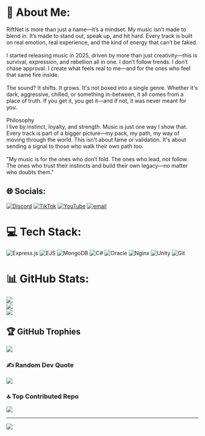 # 💫 About Me:
RiftNet is more than just a name—it’s a mindset. My music isn’t made to blend in. It’s made to stand out, speak up, and hit hard. Every track is built on real emotion, real experience, and the kind of energy that can’t be faked.<br><br>I started releasing music in 2025, driven by more than just creativity—this is survival, expression, and rebellion all in one. I don’t follow trends. I don’t chase approval. I create what feels real to me—and for the ones who feel that same fire inside.<br><br>The sound? It shifts. It grows. It's not boxed into a single genre. Whether it's dark, aggressive, chilled, or something in-between, it all comes from a place of truth. If you get it, you get it—and if not, it was never meant for you.<br><br>Philosophy<br>I live by instinct, loyalty, and strength. Music is just one way I show that. Every track is part of a bigger picture—my pack, my path, my way of moving through the world. This isn't about fame or validation. It's about sending a signal to those who walk their own path too.<br><br>"My music is for the ones who don’t fold. The ones who lead, not follow. The ones who trust their instincts and build their own legacy—no matter who doubts them."


## 🌐 Socials:
[![Discord](https://img.shields.io/badge/Discord-%237289DA.svg?logo=discord&logoColor=white)](https://RiftNet.net/discord) [![TikTok](https://img.shields.io/badge/TikTok-%23000000.svg?logo=TikTok&logoColor=white)](https://www.tiktok.com/@riftnet) [![YouTube](https://img.shields.io/badge/YouTube-%23FF0000.svg?logo=YouTube&logoColor=white)](https://www.youtube.com/@RiftNet1) [![email](https://img.shields.io/badge/Email-D14836?logo=gmail&logoColor=white)](mailto:contact@hexrift.net) 

# 💻 Tech Stack:
![Express.js](https://img.shields.io/badge/express.js-%23404d59.svg?style=plastic&logo=express&logoColor=%2361DAFB) ![EJS](https://img.shields.io/badge/ejs-%23B4CA65.svg?style=plastic&logo=ejs&logoColor=black) ![MongoDB](https://img.shields.io/badge/MongoDB-%234ea94b.svg?style=plastic&logo=mongodb&logoColor=white) ![C#](https://img.shields.io/badge/c%23-%23239120.svg?style=plastic&logo=csharp&logoColor=white) ![Oracle](https://img.shields.io/badge/Oracle-F80000?style=plastic&logo=oracle&logoColor=white) ![Nginx](https://img.shields.io/badge/nginx-%23009639.svg?style=plastic&logo=nginx&logoColor=white) ![Unity](https://img.shields.io/badge/unity-%23000000.svg?style=plastic&logo=unity&logoColor=white) ![Git](https://img.shields.io/badge/git-%23F05033.svg?style=plastic&logo=git&logoColor=white)
# 📊 GitHub Stats:
![](https://github-readme-stats.vercel.app/api?username=RiftNet&theme=dark&hide_border=false&include_all_commits=true&count_private=true)<br/>
![](https://nirzak-streak-stats.vercel.app/?user=RiftNet&theme=dark&hide_border=false)<br/>
![](https://github-readme-stats.vercel.app/api/top-langs/?username=RiftNet&theme=dark&hide_border=false&include_all_commits=true&count_private=true&layout=compact)

## 🏆 GitHub Trophies
![](https://github-profile-trophy.vercel.app/?username=RiftNet&theme=default&no-frame=false&no-bg=true&margin-w=4)

### ✍️ Random Dev Quote
![](https://quotes-github-readme.vercel.app/api?type=horizontal&theme=radical)

### 🔝 Top Contributed Repo
![](https://github-contributor-stats.vercel.app/api?username=RiftNet&limit=5&theme=dark&combine_all_yearly_contributions=true)

---
[![](https://visitcount.itsvg.in/api?id=RiftNet&icon=3&color=4)](https://visitcount.itsvg.in)

<!-- Proudly created with GPRM ( https://gprm.itsvg.in ) -->
